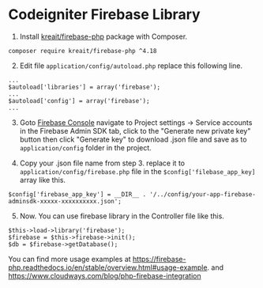 # Codeigniter Firebase Library

1. Install [kreait/firebase-php](https://firebase-php.readthedocs.io/en/stable/overview.html) package with Composer.
```
composer require kreait/firebase-php ^4.18
```

2. Edit file `application/config/autoload.php` replace this following line.
```
...
$autoload['libraries'] = array('firebase');
...
$autoload['config'] = array('firebase');
...
```

3. Goto [Firebase Console](https://console.firebase.google.com) navigate to Project settings -> Service accounts in the Firebase Admin SDK tab, click to the "Generate new private key" button then click "Generate key" to download .json file and save as to `application/config` folder in the project.

4. Copy your .json file name from step 3. replace it to `application/config/firebase.php` file in the `$config['filebase_app_key]` array like this.
```
$config['firebase_app_key'] = __DIR__ . '/../config/your-app-firebase-adminsdk-xxxxx-xxxxxxxxxx.json';
```

5. Now. You can use firebase library in the Controller file like this.
```
$this->load->library('firebase');
$firebase = $this->firebase->init();
$db = $firebase->getDatabase();
```

You can find more usage examples at https://firebase-php.readthedocs.io/en/stable/overview.html#usage-example.
and 
https://www.cloudways.com/blog/php-firebase-integration
